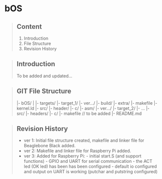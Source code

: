 # bOS

> ## Content
>
> 1.    Introduction
> 2.    File Structure
> 3.    Revision History


> ## Introduction
>
> To be added and updated...
>
>


> ## GIT File Structure
>
> |- bOS/
>    |
>    |- targets/
>       |- target_1/
>          |- ver…/
>             |- build/
>             |- extra/
>             |- makefile
>             |- kernel.ld
>             |- src/
>                |- header/
>                |- c/
>                |- asm/
>          |- ver…/
>       |- target_2/
>       |- …
>    |- src/
>       |- headers/
>       |- c/
>    |- makefile    // to be added
>    |- README.md


> ## Revision History
> 
> - ver 1: Initial file structure created, makefile and linker file for Beaglebone Black added.
> - ver 2: Makefile and linker file for Raspberry Pi added.
> - ver 3: Added for Raspberry Pi:
>           - initial start.S (and support functions)
>           - GPIO and UART for serial communication
>           - the ACT led (OK led) has been has been configured
>           - default io configured and output on UART is working (putchar and putstring configured)
>
>
